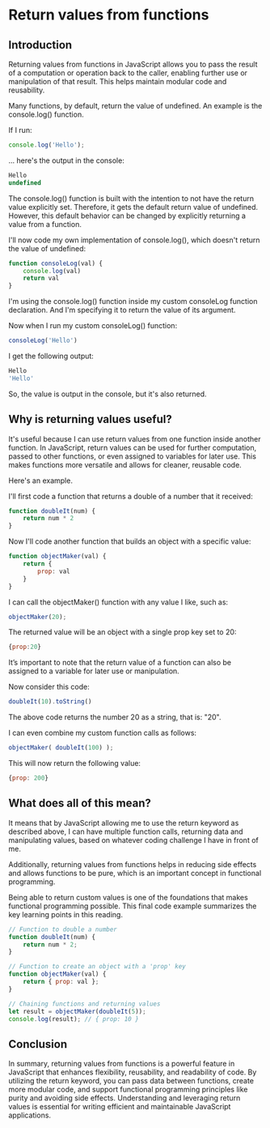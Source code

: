 # Return values from functions

## Introduction

Returning values from functions in JavaScript allows you to pass the result of a computation or operation back to the caller, enabling further use or manipulation of that result. This helps maintain modular code and reusability.  

Many functions, by default, return the value of undefined. An example is the console.log() function.

If I run:

```javascript
console.log('Hello');
```

... here's the output in the console:

```javascript
Hello
undefined
```

The console.log() function is built with the intention to not have the return value explicitly set. Therefore, it gets the default return value of undefined.  However, this default behavior can be changed by explicitly returning a value from a function.  

I'll now code my own implementation of console.log(), which doesn't return the value of undefined:

```javascript
function consoleLog(val) {
    console.log(val)
    return val
}
```

I'm using the console.log() function inside my custom consoleLog function declaration. And I'm specifying it to return the value of its argument.

Now when I run my custom consoleLog() function:

```javascript
consoleLog('Hello')
```

I get the following output:

```javascript
Hello
'Hello'
```

So, the value is output in the console, but it's also returned.

## Why is returning values useful?  

It's useful because I can use return values from one function inside another function. In JavaScript, return values can be used for further computation, passed to other functions, or even assigned to variables for later use. This makes functions more versatile and allows for cleaner, reusable code.

Here's an example.

I'll first code a function that returns a double of a number that it received:

```javascript
function doubleIt(num) {
    return num * 2
}
```

Now I'll code another function that builds an object with a specific value:

```javascript
function objectMaker(val) {
    return {
        prop: val
    }
}
```

I can call the objectMaker() function with any value I like, such as:

```javascript
objectMaker(20);
```

The returned value will be an object with a single prop key set to 20:

```javascript
{prop:20}
```

It’s important to note that the return value of a function can also be assigned to a variable for later use or manipulation.

Now consider this code:

```javascript
doubleIt(10).toString()
```

The above code returns the number 20 as a string, that is: "20".

I can even combine my custom function calls as follows:

```javascript
objectMaker( doubleIt(100) );
```

This will now return the following value:

```javascript
{prop: 200}
```

## What does all of this mean?

It means that by JavaScript allowing me to use the return keyword as described above, I can have multiple function calls, returning data and manipulating values, based on whatever coding challenge I have in front of me.

Additionally, returning values from functions helps in reducing side effects and allows functions to be pure, which is an important concept in functional programming.

Being able to return custom values is one of the foundations that makes functional programming possible. This final code example summarizes the key learning points in this reading.

```javascript
// Function to double a number
function doubleIt(num) {
    return num * 2;
}

// Function to create an object with a 'prop' key
function objectMaker(val) {
    return { prop: val };
}

// Chaining functions and returning values
let result = objectMaker(doubleIt(5));
console.log(result); // { prop: 10 }
```

## Conclusion

In summary, returning values from functions is a powerful feature in JavaScript that enhances flexibility, reusability, and readability of code. By utilizing the return keyword, you can pass data between functions, create more modular code, and support functional programming principles like purity and avoiding side effects. Understanding and leveraging return values is essential for writing efficient and maintainable JavaScript applications.

